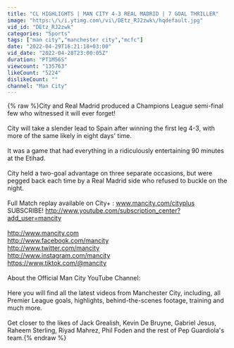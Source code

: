 ```yaml
---
title: "CL HIGHLIGHTS | MAN CITY 4-3 REAL MADRID | 7 GOAL THRILLER"
image: "https:\/\/i.ytimg.com\/vi\/DEtz_RJ2zwk\/hqdefault.jpg"
vid_id: "DEtz_RJ2zwk"
categories: "Sports"
tags: ["man city","manchester city","mcfc"]
date: "2022-04-29T16:21:18+03:00"
vid_date: "2022-04-28T23:00:05Z"
duration: "PT1M56S"
viewcount: "135763"
likeCount: "5224"
dislikeCount: ""
channel: "Man City"
---
```

{% raw %}City and Real Madrid produced a Champions League semi-final few who witnessed it will ever forget!<br /><br />City will take a slender lead to Spain after winning the first leg 4-3, with more of the same likely in eight days' time.<br /><br />It was a game that had everything in a ridiculously entertaining 90 minutes at the Etihad.<br /><br />City held a two-goal advantage on three separate occasions, but were pegged back each time by a Real Madrid side who refused to buckle on the night.<br /><br />Full Match replay available on City+ : www.mancity.com/cityplus<br />SUBSCRIBE! <a rel="nofollow" target="blank" href="http://www.youtube.com/subscription_center?add_user=mancity">http://www.youtube.com/subscription_center?add_user=mancity</a><br /><br /><a rel="nofollow" target="blank" href="http://www.mancity.com">http://www.mancity.com</a><br /><a rel="nofollow" target="blank" href="http://www.facebook.com/mancity">http://www.facebook.com/mancity</a><br /><a rel="nofollow" target="blank" href="http://www.twitter.com/mancity">http://www.twitter.com/mancity</a><br /><a rel="nofollow" target="blank" href="http://www.instagram.com/mancity">http://www.instagram.com/mancity</a><br /><a rel="nofollow" target="blank" href="https://www.tiktok.com/@mancity">https://www.tiktok.com/@mancity</a><br /><br />About the Official Man City YouTube Channel:<br /><br />Here you will find all the latest videos from Manchester City, including, all Premier League goals, highlights, behind-the-scenes footage, training and much more.<br /><br />Get closer to the likes of Jack Grealish, Kevin De Bruyne, Gabriel Jesus, Raheem Sterling, Riyad Mahrez, Phil Foden and the rest of Pep Guardiola's team.{% endraw %}
